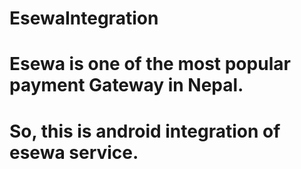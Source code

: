 
# EsewaIntegration

# Esewa is one of the most popular payment Gateway in Nepal.

# So, this is android integration of esewa service.
